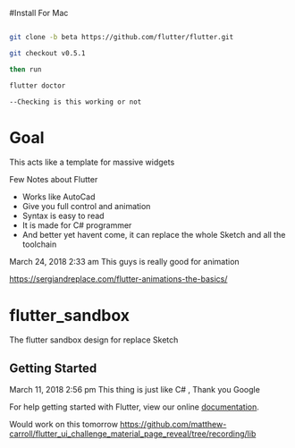#Install For Mac

```bash

git clone -b beta https://github.com/flutter/flutter.git

git checkout v0.5.1

then run

flutter doctor

--Checking is this working or not

```

# Goal

This acts like a template for massive widgets

Few Notes about Flutter

 - Works like AutoCad
 - Give you full control and animation
 - Syntax is easy to read
 - It is made for C# programmer
 - And better yet havent come, it can replace the whole Sketch and all the toolchain
 

March 24, 2018 2:33 am
This guys is really good  for animation

https://sergiandreplace.com/flutter-animations-the-basics/

# flutter_sandbox

The flutter sandbox design for replace Sketch


## Getting Started

March 11, 2018 2:56 pm
This thing is just like C# , Thank you Google

For help getting started with Flutter, view our online
[documentation](https://flutter.io/).


Would work on this tomorrow
https://github.com/matthew-carroll/flutter_ui_challenge_material_page_reveal/tree/recording/lib


